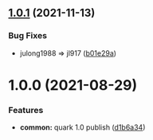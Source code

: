 ## [1.0.1](https://github.com/jl917/react-poret/compare/v1.0.0...v1.0.1) (2021-11-13)


### Bug Fixes

* julong1988 => jl917 ([b01e29a](https://github.com/jl917/react-poret/commit/b01e29a422410a9149f70616423532ca643abb7e))

# 1.0.0 (2021-08-29)


### Features

* **common:** quark 1.0 publish ([d1b6a34](https://github.com/jl917/react-poret/commit/d1b6a344bfc56092752ac540947b72832522b802))
